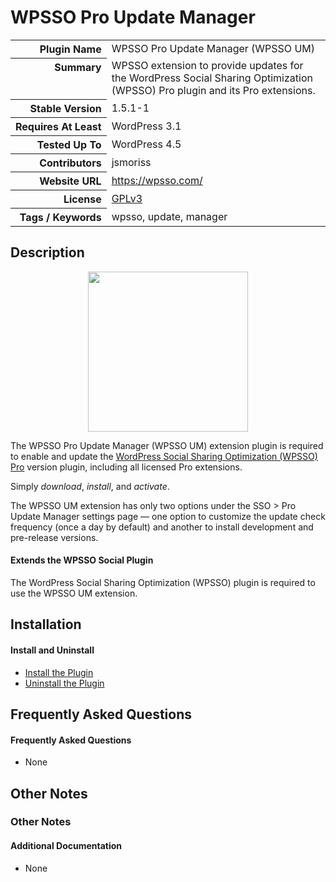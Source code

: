 <h1>WPSSO Pro Update Manager</h1>

<table>
<tr><th align="right" valign="top" nowrap>Plugin Name</th><td>WPSSO Pro Update Manager (WPSSO UM)</td></tr>
<tr><th align="right" valign="top" nowrap>Summary</th><td>WPSSO extension to provide updates for the WordPress Social Sharing Optimization (WPSSO) Pro plugin and its Pro extensions.</td></tr>
<tr><th align="right" valign="top" nowrap>Stable Version</th><td>1.5.1-1</td></tr>
<tr><th align="right" valign="top" nowrap>Requires At Least</th><td>WordPress 3.1</td></tr>
<tr><th align="right" valign="top" nowrap>Tested Up To</th><td>WordPress 4.5</td></tr>
<tr><th align="right" valign="top" nowrap>Contributors</th><td>jsmoriss</td></tr>
<tr><th align="right" valign="top" nowrap>Website URL</th><td><a href="https://wpsso.com/">https://wpsso.com/</a></td></tr>
<tr><th align="right" valign="top" nowrap>License</th><td><a href="http://www.gnu.org/licenses/gpl.txt">GPLv3</a></td></tr>
<tr><th align="right" valign="top" nowrap>Tags / Keywords</th><td>wpsso, update, manager</td></tr>
</table>

<h2>Description</h2>

<p align="center"><img src="https://surniaulula.github.io/wpsso-um/assets/icon-256x256.png" width="256" height="256" /></p><p>The WPSSO Pro Update Manager (WPSSO UM) extension plugin is required to enable and update the <a href="https://wpsso.com/extend/plugins/wpsso/">WordPress Social Sharing Optimization (WPSSO) Pro</a> version plugin, including all licensed Pro extensions.</p>

<p>Simply <em>download</em>, <em>install</em>, and <em>activate</em>.</p>

<p>The WPSSO UM extension has only two options under the SSO &gt; Pro Update Manager settings page &mdash; one option to customize the update check frequency (once a day by default) and another to install development and pre-release versions.</p>

<h4>Extends the WPSSO Social Plugin</h4>

<p>The WordPress Social Sharing Optimization (WPSSO) plugin is required to use the WPSSO UM extension.</p>


<h2>Installation</h2>

<h4>Install and Uninstall</h4>

<ul>
<li><a href="http://wpsso.com/codex/plugins/wpsso-um/installation/install-the-plugin/">Install the Plugin</a></li>
<li><a href="http://wpsso.com/codex/plugins/wpsso-um/installation/uninstall-the-plugin/">Uninstall the Plugin</a></li>
</ul>


<h2>Frequently Asked Questions</h2>

<h4>Frequently Asked Questions</h4>

<ul>
<li>None</li>
</ul>


<h2>Other Notes</h2>

<h3>Other Notes</h3>
<h4>Additional Documentation</h4>

<ul>
<li>None</li>
</ul>


